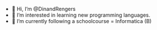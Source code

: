- 👋 Hi, I’m @DinandRengers
- 👀 I’m interested in learning new programming languages.
- 🌱 I’m currently following a schoolcourse = Informatica (B)

<!---
DinandRengers/DinandRengers is a ✨ special ✨ repository because its `README.md` (this file) appears on your GitHub profile.
You can click the Preview link to take a look at your changes.
--->
